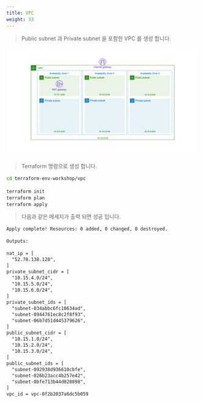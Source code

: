 ```yaml
---
title: VPC
weight: 33
---
```


> Public subnet 과 Private subnet 을 포함한 VPC 를 생성 합니다.

![Success](../../terraform/images/terraform_vpc_ach.png)

> Terraform 명령으로 생성 합니다.

```bash
cd terraform-env-workshop/vpc

terraform init
terraform plan
terraform apply
```

> 다음과 같은 메세지가 출력 되면 성공 입니다.

```
Apply complete! Resources: 0 added, 0 changed, 0 destroyed.

Outputs:

nat_ip = [
  "52.78.138.128",
]
private_subnet_cidr = [
  "10.15.4.0/24",
  "10.15.5.0/24",
  "10.15.6.0/24",
]
private_subnet_ids = [
  "subnet-034abbc6fc10634ad",
  "subnet-0944761ec8c2f8f93",
  "subnet-06b7d51d445379626",
]
public_subnet_cidr = [
  "10.15.1.0/24",
  "10.15.2.0/24",
  "10.15.3.0/24",
]
public_subnet_ids = [
  "subnet-092938d936610cbfe",
  "subnet-026b23acc4b257e42",
  "subnet-0bfe713b44d028898",
]
vpc_id = vpc-0f2b2037a6dc5b059
```
